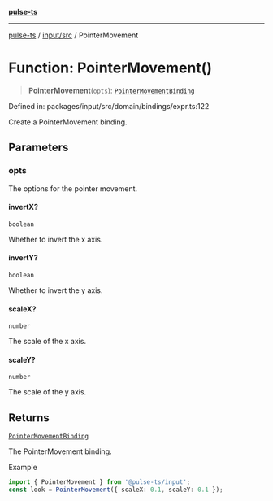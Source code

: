 [**pulse-ts**](../../../README.md)

***

[pulse-ts](../../../README.md) / [input/src](../README.md) / PointerMovement

# Function: PointerMovement()

> **PointerMovement**(`opts`): [`PointerMovementBinding`](../type-aliases/PointerMovementBinding.md)

Defined in: packages/input/src/domain/bindings/expr.ts:122

Create a PointerMovement binding.

## Parameters

### opts

The options for the pointer movement.

#### invertX?

`boolean`

Whether to invert the x axis.

#### invertY?

`boolean`

Whether to invert the y axis.

#### scaleX?

`number`

The scale of the x axis.

#### scaleY?

`number`

The scale of the y axis.

## Returns

[`PointerMovementBinding`](../type-aliases/PointerMovementBinding.md)

The PointerMovement binding.

Example
```ts
import { PointerMovement } from '@pulse-ts/input';
const look = PointerMovement({ scaleX: 0.1, scaleY: 0.1 });
```
